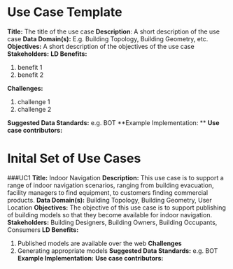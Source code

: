 # Use Case Template

**Title:** The title of the use case
**Description**: A short description of the use case
**Data Domain(s):** E.g. Building Topology, Building Geometry, etc.
**Objectives:** A short description of the objectives of the use case
**Stakeholders:**
**LD Benefits:**
  1. benefit 1
  2. benefit 2
  
**Challenges:**
  1. challenge 1
  2. challenge 2
  
**Suggested Data Standards:** e.g. BOT
**Example Implementation: **
**Use case contributors:** 

# Inital Set of Use Cases
###UC1
**Title:** Indoor Navigation
**Description:** This use case is to support a range of indoor navigation scenarios, ranging from building evacuation, facility managers to find equipment, to customers finding commercial products. 
**Data Domain(s):** Building Topology, Building Geometry, User Location
**Objectives:** The objective of this use case is to support publishing of building models so that they become available for indoor navigation. 
**Stakeholders:** Building Designers, Building Owners, Building Occupants, Consumers
**LD Benefits:**
  1. Published models are available over the web
**Challenges**
  1. Generating appropriate models
**Suggested Data Standards:** e.g. BOT
**Example Implementation:** 
**Use case contributors:**
